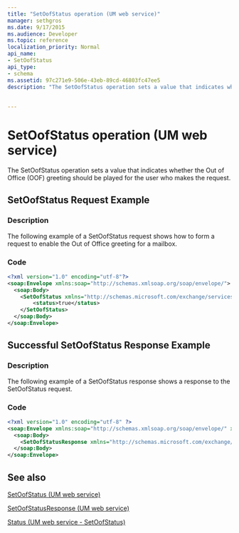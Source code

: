 ```yaml
---
title: "SetOofStatus operation (UM web service)"
manager: sethgros
ms.date: 9/17/2015
ms.audience: Developer
ms.topic: reference
localization_priority: Normal
api_name:
- SetOofStatus
api_type:
- schema
ms.assetid: 97c271e9-506e-43eb-89cd-46803fc47ee5
description: "The SetOofStatus operation sets a value that indicates whether the Out of Office (OOF) greeting should be played for the user who makes the request."
 
 
---
```


# SetOofStatus operation (UM web service)

The SetOofStatus operation sets a value that indicates whether the Out of Office (OOF) greeting should be played for the user who makes the request.
  
## SetOofStatus Request Example

### Description

The following example of a SetOofStatus request shows how to form a request to enable the Out of Office greeting for a mailbox.
  
### Code

```XML
<?xml version="1.0" encoding="utf-8"?>
<soap:Envelope xmlns:soap="http://schemas.xmlsoap.org/soap/envelope/">
  <soap:Body>
    <SetOofStatus xmlns="http://schemas.microsoft.com/exchange/services/2006/messages">
        <status>true</status>
    </SetOofStatus>
  </soap:Body>
</soap:Envelope>
```

## Successful SetOofStatus Response Example

### Description

The following example of a SetOofStatus response shows a response to the SetOofStatus request.
  
### Code

```XML
<?xml version="1.0" encoding="utf-8" ?> 
<soap:Envelope xmlns:soap="http://schemas.xmlsoap.org/soap/envelope/" xmlns:xsi="http://www.w3.org/2001/XMLSchema-instance" xmlns:xsd="http://www.w3.org/2001/XMLSchema">
  <soap:Body>
    <SetOofStatusResponse xmlns="http://schemas.microsoft.com/exchange/services/2006/messages" /> 
  </soap:Body>
</soap:Envelope>
```

## See also



[SetOofStatus (UM web service)](setoofstatus-um-web-service.md)
  
[SetOofStatusResponse (UM web service)](setoofstatusresponse-um-web-service.md)
  
[Status (UM web service - SetOofStatus)](status-um-web-servicesetoofstatus.md)

